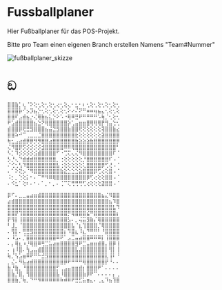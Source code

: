 # Fussballplaner
Hier Fußballplaner für das POS-Projekt.

Bitte pro Team einen eigenen Branch erstellen Namens "Team#Nummer"




![fußballplaner_skizze](https://user-images.githubusercontent.com/72075426/174805828-7dff5549-b990-4725-8e97-ca26c1d831f1.png)









# ඞ
```
⣿⣿⣷⡁⢆⠈⠕⢕⢂⢕⢂⢕⢂⢔⢂⢕⢄⠂⣂⠂⠆⢂⢕⢂⢕⢂⢕⢂⢕⢂
⣿⣿⣿⡷⠊⡢⡹⣦⡑⢂⢕⢂⢕⢂⢕⢂⠕⠔⠌⠝⠛⠶⠶⢶⣦⣄⢂⢕⢂⢕
⣿⣿⠏⣠⣾⣦⡐⢌⢿⣷⣦⣅⡑⠕⠡⠐⢿⠿⣛⠟⠛⠛⠛⠛⠡⢷⡈⢂⢕⢂
⠟⣡⣾⣿⣿⣿⣿⣦⣑⠝⢿⣿⣿⣿⣿⣿⡵⢁⣤⣶⣶⣿⢿⢿⢿⡟⢻⣤⢑⢂
⣾⣿⣿⡿⢟⣛⣻⣿⣿⣿⣦⣬⣙⣻⣿⣿⣷⣿⣿⢟⢝⢕⢕⢕⢕⢽⣿⣿⣷⣔
⣿⣿⠵⠚⠉⢀⣀⣀⣈⣿⣿⣿⣿⣿⣿⣿⣿⣿⣗⢕⢕⢕⢕⢕⢕⣽⣿⣿⣿⣿
⢷⣂⣠⣴⣾⡿⡿⡻⡻⣿⣿⣴⣿⣿⣿⣿⣿⣿⣷⣵⣵⣵⣷⣿⣿⣿⣿⣿⣿⡿
⢌⠻⣿⡿⡫⡪⡪⡪⡪⣺⣿⣿⣿⣿⣿⠿⠿⢿⣿⣿⣿⣿⣿⣿⣿⣿⣿⣿⣿⠃
⠣⡁⠹⡪⡪⡪⡪⣪⣾⣿⣿⣿⣿⠋⠐⢉⢍⢄⢌⠻⣿⣿⣿⣿⣿⣿⣿⣿⠏⠈
⡣⡘⢄⠙⣾⣾⣾⣿⣿⣿⣿⣿⣿⡀⢐⢕⢕⢕⢕⢕⡘⣿⣿⣿⣿⣿⣿⠏⠠⠈
⠌⢊⢂⢣⠹⣿⣿⣿⣿⣿⣿⣿⣿⣧⢐⢕⢕⢕⢕⢕⢅⣿⣿⣿⣿⡿⢋⢜⠠⠈
⠄⠁⠕⢝⡢⠈⠻⣿⣿⣿⣿⣿⣿⣿⣷⣕⣑⣑⣑⣵⣿⣿⣿⡿⢋⢔⢕⣿⠠⠈
⠨⡂⡀⢑⢕⡅⠂⠄⠉⠛⠻⠿⢿⣿⣿⣿⣿⣿⣿⣿⣿⡿⢋⢔⢕⢕⣿⣿⠠⠈
⠄⠪⣂⠁⢕⠆⠄⠂⠄⠁⡀⠂⡀⠄⢈⠉⢍⢛⢛⢛⢋⢔⢕⢕⢕⣽⣿⣿⠠⠈
```
```
⡿⠋⠄⣀⣀⣤⣴⣶⣾⣿⣿⣿⣿⣿⣿⣿⣿⣿⣿⣿⣿⣿⣿⣿⣿⣦⣌⠻⣿⣿
⣴⣾⣿⣿⣿⣿⣿⣿⣿⣿⣿⣿⣿⣿⣿⣿⣿⣿⣿⣿⣿⣿⣿⣿⣿⣿⣿⣦⠹⣿
⣿⣿⣿⣿⣿⣿⣿⣿⣿⣿⣿⣿⣿⣿⣿⣿⣿⣿⣿⣿⣿⣿⣿⣿⣿⣿⣿⣿⣧⠹
⣿⣿⡟⢹⣿⣿⣿⣿⣿⣿⣿⣿⣿⣿⣿⣿⡛⢿⣿⣿⣿⣮⠛⣿⣿⣿⣿⣿⣿⡆
⡟⢻⡇⢸⣿⣿⣿⣿⣿⣿⣿⣿⣿⣿⣿⣿⣣⠄⡀⢬⣭⣻⣷⡌⢿⣿⣿⣿⣿⣿
⠃⣸⡀⠈⣿⣿⣿⣿⣿⣿⣿⣿⣿⣿⣿⣿⣿⣧⠈⣆⢹⣿⣿⣿⡈⢿⣿⣿⣿⣿
⠄⢻⡇⠄⢛⣛⣻⣿⣿⣿⣿⣿⣿⣿⣿⡆⠹⣿⣆⠸⣆⠙⠛⠛⠃⠘⣿⣿⣿⣿
⠄⠸⣡⠄⡈⣿⣿⣿⣿⣿⣿⣿⣿⠿⠟⠁⣠⣉⣤⣴⣿⣿⠿⠿⠿⡇⢸⣿⣿⣿
⠄⡄⢿⣆⠰⡘⢿⣿⠿⢛⣉⣥⣴⣶⣿⣿⣿⣿⣻⠟⣉⣤⣶⣶⣾⣿⡄⣿⡿⢸
⠄⢰⠸⣿⠄⢳⣠⣤⣾⣿⣿⣿⣿⣿⣿⣿⣿⣿⣧⣼⣿⣿⣿⣿⣿⣿⡇⢻⡇⢸
⢷⡈⢣⣡⣶⠿⠟⠛⠓⣚⣻⣿⣿⣿⣿⣿⣿⣿⣿⣿⣿⣿⣿⣿⣿⣿⣇⢸⠇⠘
⡀⣌⠄⠻⣧⣴⣾⣿⣿⣿⣿⣿⣿⣿⣿⡿⠟⠛⠛⠛⢿⣿⣿⣿⣿⣿⡟⠘⠄⠄
⣷⡘⣷⡀⠘⣿⣿⣿⣿⣿⣿⣿⣿⡋⢀⣠⣤⣶⣶⣾⡆⣿⣿⣿⠟⠁⠄⠄⠄⠄
⣿⣷⡘⣿⡀⢻⣿⣿⣿⣿⣿⣿⣿⣧⠸⣿⣿⣿⣿⣿⣷⡿⠟⠉⠄⠄⠄⠄⡄⢀
⣿⣿⣷⡈⢷⡀⠙⠛⠻⠿⠿⠿⠿⠿⠷⠾⠿⠟⣛⣋⣥⣶⣄⠄⢀⣄⠹⣦⢹⣿
```
